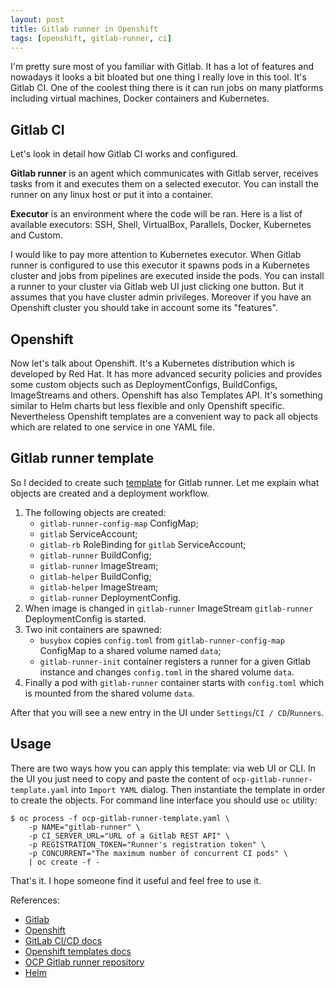 ```yaml
---
layout: post
title: Gitlab runner in Openshift
tags: [openshift, gitlab-runner, ci]
---
```

I'm pretty sure most of you familiar with Gitlab. It has a lot of features and nowadays it looks a
bit bloated but one thing I really love in this tool. It's Gitlab CI. One of the coolest thing there
is it can run jobs on many platforms including virtual machines, Docker containers and Kubernetes.

## Gitlab CI

Let's look in detail how Gitlab CI works and configured.

**Gitlab runner** is an agent which communicates with Gitlab server, receives tasks from it and
executes them on a selected executor. You can install the runner on any linux host or put it into a
container.

**Executor** is an environment where the code will be ran. Here is a list of available executors:
SSH, Shell, VirtualBox, Parallels, Docker, Kubernetes and Custom.

I would like to pay more attention to Kubernetes executor. When Gitlab runner is configured to use
this executor it spawns pods in a Kubernetes cluster and jobs from pipelines are executed inside the
pods. You can install a runner to your cluster via Gitlab web UI just clicking one button. But it
assumes that you have cluster admin privileges. Moreover if you have an Openshift cluster you should
take in account some its "features".

## Openshift

Now let's talk about Openshift. It's a Kubernetes distribution which is developed by Red Hat. It has
more advanced security policies and provides some custom objects such as DeploymentConfigs,
BuildConfigs, ImageStreams and others. Openshift has also Templates API. It's something similar to
Helm charts but less flexible and only Openshift specific. Nevertheless Openshift templates are a
convenient way to pack all objects which are related to one service in one YAML file.

## Gitlab runner template

So I decided to create such [template](https://github.com/RedHatQE/ocp-gitlab-runner) for Gitlab
runner. Let me explain what objects are created and a deployment workflow.

1. The following objects are created:
    * `gitlab-runner-config-map` ConfigMap;
    * `gitlab` ServiceAccount;
    * `gitlab-rb` RoleBinding for `gitlab` ServiceAccount;
    * `gitlab-runner` BuildConfig;
    * `gitlab-runner` ImageStream;
    * `gitlab-helper` BuildConfig;
    * `gitlab-helper` ImageStream;
    * `gitlab-runner` DeploymentConfig.
2. When image is changed in `gitlab-runner` ImageStream `gitlab-runner` DeploymentConfig is started.
3. Two init containers are spawned:
    * `busybox` copies `config.toml` from `gitlab-runner-config-map` ConfigMap to a shared volume
named `data`;
    * `gitlab-runner-init` container registers a runner for a given Gitlab instance and changes
`config.toml` in the shared volume `data`.
4. Finally a pod with `gitlab-runner` container starts with `config.toml` which is mounted from the
shared volume `data`.

After that you will see a new entry in the UI under `Settings`/`CI / CD`/`Runners`.

## Usage

There are two ways how you can apply this template: via web UI or CLI. In the UI you just need to
copy and paste the content of `ocp-gitlab-runner-template.yaml` into `Import YAML` dialog. Then
instantiate the template in order to create the objects. For command line interface you should use
`oc` utility:

```shell
$ oc process -f ocp-gitlab-runner-template.yaml \
    -p NAME="gitlab-runner" \
    -p CI_SERVER_URL="URL of a Gitlab REST API" \
    -p REGISTRATION_TOKEN="Runner's registration token" \
    -p CONCURRENT="The maximum number of concurrent CI pods" \
    | oc create -f -
```

That's it. I hope someone find it useful and feel free to use it.

References:

* [Gitlab](https://gitlab.com)
* [Openshift](https://www.openshift.com/)
* [GitLab CI/CD docs](https://docs.gitlab.com/ee/ci/)
* [Openshift templates docs](https://docs.openshift.com/container-platform/4.4/openshift_images/using-templates.html)
* [OCP Gitlab runner repository](https://github.com/RedHatQE/ocp-gitlab-runner)
* [Helm](https://helm.sh/)
